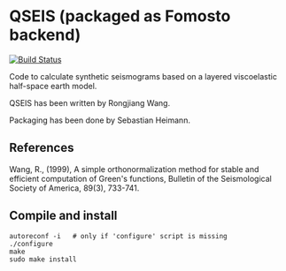 # QSEIS (packaged as Fomosto backend)
[![Build Status](https://travis-ci.org/pyrocko/fomosto-qseis.svg?branch=master)](https://travis-ci.org/pyrocko/fomosto-qseis)

Code to calculate synthetic seismograms based on a layered viscoelastic
half-space earth model.

QSEIS has been written by Rongjiang Wang.

Packaging has been done by Sebastian Heimann.

## References

Wang, R., (1999), A simple orthonormalization method for stable and efficient
computation of Green's functions, Bulletin of the Seismological Society of
America, 89(3), 733-741.

## Compile and install

```
autoreconf -i   # only if 'configure' script is missing
./configure
make
sudo make install
```

